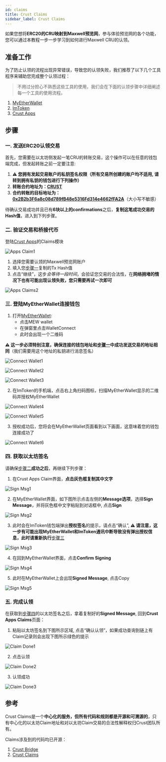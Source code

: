 ```yaml
---
id: claims
title: Crust Claims
sidebar_label: Crust Claims
---
```


如果您想将**ERC20的CRU映射到Maxwell预览网**，参与体验预览网的各个功能，您可以通过本教程一步一步学习到如何进行Maxwell CRU的认领。

## 准备工作

为了防止认领的流程出现异常错误，导致您的认领失败，我们推荐了以下几个工具程序来辅助您完成整个认领过程：

> 不用过分担心不熟悉这些工具的使用，我们会在下面的认领步骤中详细阐述每一个工具的使用流程。

1. [MyEtherWallet](https://www.myetherwallet.com/interface/dashboard)
2. [ImToken](https://token.im/)
3. [Crust Apps](https://apps.crust.network/)

## 步骤

### 一. 发送ERC20认领交易

首先，您需要在以太坊侧发起一笔CRU的转账交易，这个操作可以在任意的钱包端完成，但发起转账之前一定要注意:

1. **⚠️ 您拥有发起交易账户的私钥签名权限（所有交易所创建的账户均不适用, 请转到拥有私钥的钱包进行下列操作）**
2. **转账合约地址为：[CRUST](https://etherscan.io/token/0x32a7C02e79c4ea1008dD6564b35F131428673c41)**
3. **合约转账的目标地址为： [0x2B2b3F6a8c08d789fB48e5316Fd314e4662fFA2A](https://etherscan.io/address/0x2B2b3F6a8c08d789fB48e5316Fd314e4662fFA2A)**（大小写不敏感）

待确认交易成功并且已有**6块以上的confirmations**之后，**复制这笔成功交易的Hash值**，进入到下列步骤。

### 二. 验证交易和桥接代币

登陆[Crust Apps](https://apps.crust.network/#/claims)的Claims模块

![Apps Claim1](assets/claims/apps_claims1.png)

1. 选择您需要认领的Maxwell预览网账户
2. 填入您[步骤一](#一-发送erc20认领交易)复制的Tx Hash值
3. 点击“继续”，这步*会等待一段时间*，会验证您交易的合法性，在**网络拥堵的情况下也有可能出现认领失败，您只需要再试一次即可**

![Apps Claims2](assets/claims/apps_claims2.png)

### 三. 登陆MyEtherWallet连接钱包

1. 打开[MyEtherWallet](https://www.myetherwallet.com/access-my-wallet):
    - 点击MEW wallet
    - 在弹窗里点击WalletConnect
    - 此时会出现一个二维码

**⚠️ 这一步必须特别注意，确保连接的钱包地址和[步骤一](#一-发送erc20认领交易)中成功发送交易的地址相同**（我们需要用这个地址的私钥进行消息签名）

![Connect Wallet1](assets/claims/connect_wallet1.jpg)

![Connect Wallet2](assets/claims/connect_wallet2.jpg)

![Connect Wallet3](assets/claims/connect_wallet3.png)

2. 在ImToken的手机端，点击右上角扫码图标，扫描MyEtherWallet显示的二维码并授权MyEtherWallet

![Connect Wallet4](assets/claims/connect_wallet4.jpg)

![Connect Wallet5](assets/claims/connect_wallet5.jpg)

3. 授权成功后，您将会在MyEtherWallet页面看到以下画面，这意味着您的钱包连接成功了

![Connect Wallet6](assets/claims/connect_wallet6.jpg)

### 四. 获取以太坊签名

请确保[步骤二](#二-验证交易和桥接代币)**成功之后**，再继续下列步骤：

1. 在Crust Apps Claim界面，**点击灰色框复制其中文字**

![Sign Msg1](assets/claims/sign_msg1.jpg)

2. 在MyEtherWallet界面，如下图所示点击左侧的**Message选项**，选择**Sign Message**，并将灰色框中文字粘贴到对话框中, 点击**Sign**

![Sign Msg2](assets/claims/sign_msg2.png)

3. 此时会在ImToken钱包端弹出**授权签名**的提示，请点击“确认”, **⚠️ 请注意，这一步有可能出现MyEtherWallet和ImToken通讯中断导致没有弹出授权信息，此时请重新执行**[步骤三](#三-登陆myetherwallet连接钱包)

![Sign Msg3](assets/claims/sign_msg3.jpg)

4. 在回到MyEtherWallet界面，点击**Confirm Signing**

![Sign Msg4](assets/claims/sign_msg4.jpg)

5. 此时在MyEtherWallet上会出现**Signed Message**, 点击Copy

![Sign Msg5](assets/claims/sign_msg5.jpg)

### 五. 完成认领

在获取到[步骤四](#四-获取以太坊签名
)的以太坊签名之后，拿着复制好的**Signed Message**, 回到**Crust Apps Claims**页面：

1. 粘贴以太坊签名到下图所示区域, 点击“确认认领”，如果成功查询到链上有Claim记录则会出现下图所示绿色的提示

![Claim Done1](assets/claims/claim_done1.jpg)

2. 点击认领

![Claim Done2](assets/claims/claim_done2.jpg)

3. 认领成功

![Claim Done3](assets/claims/claim_done3.jpg)

## 参考

Crust Claims是一个**中心化的服务，但所有代码和规则都是开源和可溯源的**，只有中心化的以太坊Claim地址和对以太坊Claim交易的合法性解释权归Crust团队所有。

Claims涉及到的代码均已开源：

1. [Crust Bridge](https://github.com/decloudf/crust-bridge)
2. [Crust Claims](https://github.com/crustio/crust/tree/master/cstrml/claims)
